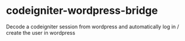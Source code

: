 # codeigniter-wordpress-bridge
Decode a codeigniter session from wordpress and automatically log in / create the user in wordpress
